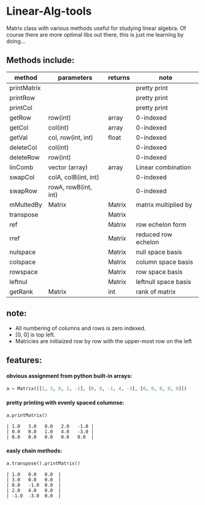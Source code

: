 # Linear-Alg-tools


Matrix class with various methods useful for studying linear algebra. Of course there are more optimal libs out there, this is just me learning by doing...

  ## Methods include:
  
  | method      | parameters           | returns | note                 |
  |-------------|----------------------|---------|----------------------|
  | printMatrix |                      |         | pretty print         |
  | printRow    |                      |         | pretty print         |
  | printCol    |                      |         | pretty print         |
  | getRow      | row(int)             | array   | 0-indexed            |
  | getCol      | col(int)             | array   | 0-indexed            |
  | getVal      | col, row(int, int)   | float   | 0-indexed            |
  | deleteCol   | col(int)             |         | 0-indexed            |
  | deleteRow   | row(int)             |         | 0-indexed            |
  | linComb     | vector  (array)      | array   | Linear combination   |
  | swapCol     | colA, colB(int, int) |         | 0-indexed            |
  | swapRow     | rowA, rowB(int, int) |         | 0-indexed            |
  | mMultedBy   | Matrix               | Matrix  | matrix multiplied by |
  | transpose   |                      | Matrix  |                      |
  | ref         |                      | Matrix  | row echelon form     |
  | rref        |                      | Matrix  | reduced row echelon  |
  | nulspace    |                      | Matrix  | null space basis     |
  | colspace    |                      | Matrix  | column space basis   |
  | rowspace    |                      | Matrix  | row space basis      |
  | leftnul     |                      | Matrix  | leftnull space basis |
  | getRank     | Matrix               | int     | rank of matrix       |


## note:


- All numbering of columns and rows is zero indexed. 
- [0, 0] is top left. 
- Matricies are initiaized row by row with the upper-most row on the left


## features:

#### obvious assignment from python built-in arrays:


```python
a = Matrix([[1, 3, 0, 2, -1], [0, 0, -1, 4, -3], [0, 0, 0, 0, 0]])
```


#### pretty printing with evenly spaced columnse:


```python
a.printMatrix()
```


```
| 1.0   3.0   0.0   2.0   -1.0 |
| 0.0   0.0   1.0   4.0   -3.0 |
| 0.0   0.0   0.0   0.0   0.0  |
```


#### easly chain methods:


```python
a.transpose().printMatrix()
```


```
| 1.0   0.0   0.0  |
| 3.0   0.0   0.0  |
| 0.0   -1.0  0.0  |
| 2.0   4.0   0.0  |
| -1.0  -3.0  0.0  |
```
